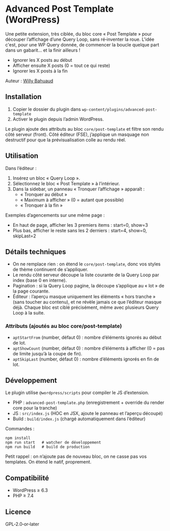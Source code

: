 # Advanced Post Template (WordPress)

Une petite extension, très ciblée, du bloc core « Post Template » pour découper l’affichage d’une Query Loop, sans ré‑inventer la roue.
L'idée c'est, pour une WP Query donnée, de commencer la boucle quelque part dans un gabarit… et la finir ailleurs !

- Ignorer les X posts au début
- Afficher ensuite X posts (0 = tout ce qui reste)
- Ignorer les X posts à la fin

Auteur : [Willy Bahuaud](https://wabeo.fr)

## Installation

1. Copier le dossier du plugin dans `wp-content/plugins/advanced-post-template`
2. Activer le plugin depuis l’admin WordPress.

Le plugin ajoute des attributs au bloc `core/post-template` et filtre son rendu côté serveur (front). Côté éditeur (FSE), j’applique un masquage non destructif pour que la prévisualisation colle au rendu réel.

## Utilisation

Dans l’éditeur :

1. Insérez un bloc « Query Loop ».
2. Sélectionnez le bloc « Post Template » à l’intérieur.
3. Dans la sidebar, un panneau « Tronquer l’affichage » apparaît :
   - « Tronquer au début »
   - « Maximum à afficher » (0 = autant que possible)
   - « Tronquer à la fin »

Exemples d’agencements sur une même page :

- En haut de page, afficher les 3 premiers items : start=0, show=3
- Plus bas, afficher le reste sans les 2 derniers : start=4, show=0, skipLast=2

## Détails techniques

- On ne remplace rien : on étend le `core/post-template`, donc vos styles de thème continuent de s’appliquer.
- Le rendu côté serveur découpe la liste courante de la Query Loop par index (base 0 en interne).
- Pagination : si la Query Loop pagine, la découpe s’applique au « lot » de la page courante.
- Éditeur : l’aperçu masque uniquement les éléments « hors tranche » (sans toucher au contenu), et ne révèle jamais ce que l’éditeur masque déjà. Chaque bloc est ciblé précisément, même avec plusieurs Query Loop à la suite.

### Attributs (ajoutés au bloc core/post-template)

- `aptStartFrom` (number, défaut 0) : nombre d’éléments ignorés au début de lot.
- `aptShowCount` (number, défaut 0) : nombre d’éléments à afficher (0 = pas de limite jusqu’à la coupe de fin).
- `aptSkipLast` (number, défaut 0) : nombre d’éléments ignorés en fin de lot.

## Développement

Le plugin utilise `@wordpress/scripts` pour compiler le JS d’extension.

- PHP : `advanced-post-template.php` (enregistrement + override du render core pour la tranche)
- JS : `src/index.js` (HOC en JSX, ajoute le panneau et l’aperçu découpé)
- Build : `build/index.js` (chargé automatiquement dans l’éditeur)

Commandes :

```
npm install
npm run start   # watcher de développement
npm run build   # build de production
```

Petit rappel : on n’ajoute pas de nouveau bloc, on ne casse pas vos templates. On étend le natif, proprement.

## Compatibilité

- WordPress ≥ 6.3
- PHP ≥ 7.4

## Licence

GPL‑2.0‑or‑later
